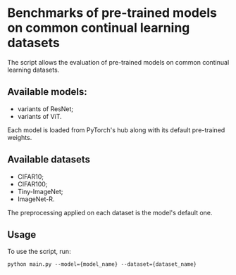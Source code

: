 # Benchmarks of pre-trained models on common continual learning datasets

The script allows the evaluation of pre-trained models on common continual learning datasets. 

Available models:
-

- variants of ResNet;
- variants of ViT.

Each model is loaded from PyTorch's hub along with its default pre-trained weights. 

Available datasets
-

- CIFAR10;
- CIFAR100;
- Tiny-ImageNet;
- ImageNet-R.

The preprocessing applied on each dataset is the model's default one.

Usage 
-

To use the script, run:

    python main.py --model={model_name} --dataset={dataset_name}

